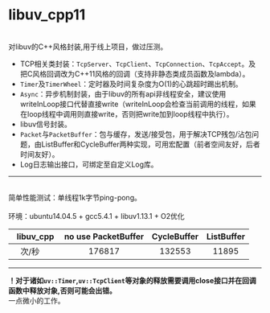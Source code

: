 # libuv_cpp11
<br>对libuv的C++风格封装,用于线上项目，做过压测。</br>


* TCP相关类封装：`TcpServer`、`TcpClient`、`TcpConnection`、`TcpAccept`。及把C风格回调改为C++11风格的回调（支持非静态类成员函数及lambda）。
* `Timer`及`TimerWheel`：定时器及时间复杂度为O(1)的心跳超时踢出机制。
* `Async`：异步机制封装，由于libuv的所有api非线程安全，建议使用writeInLoop接口代替直接write（writeInLoop会检查当前调用的线程，如果在loop线程中调用则直接write，否则把write加到loop线程中执行）。
* libuv信号封装。   
* `Packet`与`PacketBuffer`：包与缓存，发送/接受包，用于解决TCP残包/沾包问题，由ListBuffer和CycleBuffer两种实现，可用宏配置（前者空间友好，后者时间友好）。
* Log日志输出接口，可绑定至自定义Log库。
** **
<br>简单性能测试：单线程1k字节ping-pong。</br>
<br>环境：ubuntu14.04.5 + gcc5.4.1 + libuv1.13.1 + O2优化</br>

   libuv_cpp | no use PacketBuffer|CycleBuffer|ListBuffer|
:---------:|:--------:|:--------:|:--------:|
次/秒     | 176817 |132553|11895|
** **
**！对于诸如`uv::Timer`,`uv::TcpClient`等对象的释放需要调用close接口并在回调函数中释放对象,否则可能会出错。**
<br>一点微小的工作。</br>
